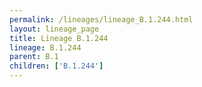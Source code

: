 ```yaml
---
permalink: /lineages/lineage_B.1.244.html
layout: lineage_page
title: Lineage B.1.244
lineage: B.1.244
parent: B.1
children: ['B.1.244']
---
```

